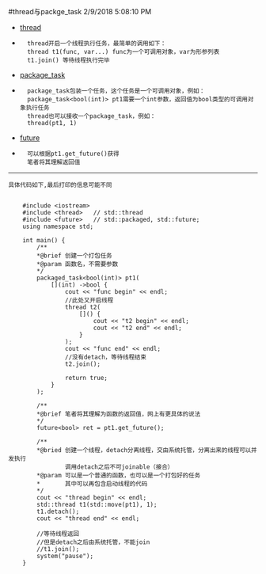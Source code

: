 #thread与packge_task
	2/9/2018 5:08:10 PM   
* [thread](http://www.cplusplus.com/reference/thread/thread/?kw=thread "thread")  
* 
		thread开启一个线程执行任务，最简单的调用如下：
		thread t1(func, var...) func为一个可调用对象，var为形参列表
		t1.join() 等待线程执行完毕

* [package_task](http://www.cplusplus.com/reference/future/packaged_task/get_future/ "package_task")  
* 
		package_task包装一个任务，这个任务是一个可调用对象，例如：   
		package_task<bool(int)> pt1需要一个int参数，返回值为bool类型的可调用对象执行任务
		thread也可以接收一个package_task，例如：
		thread(pt1, 1)

*	[future](http://www.cplusplus.com/reference/future/future/ "future")
*	
		可以根据pt1.get_future()获得
		笔者将其理解返回值  

---
	具体代码如下,最后打印的信息可能不同

```  

	#include <iostream>
	#include <thread>   // std::thread
	#include <future>   // std::packaged, std::future;
	using namespace std;
	
	int main() {
		/**
		*@brief 创建一个打包任务
		*@param 函数名，不需要参数
		*/
		packaged_task<bool(int)> pt1(
			[](int) ->bool {
				cout << "func begin" << endl;
				//此处又开启线程
				thread t2(
					[]() {
						cout << "t2 begin" << endl;
						cout << "t2 end" << endl;
					}
				);
				cout << "func end" << endl;
				//没有detach，等待线程结束				
				t2.join();
				
				return true;
			}
		);
	
		/**
		*@brief 笔者将其理解为函数的返回值，网上有更具体的说法
		*/
		future<bool> ret = pt1.get_future();
		
		/**
		*@bried 创建一个线程，detach分离线程，交由系统托管，分离出来的线程可以并发执行
				调用detach之后不可joinable（接合）
		*@param 可以是一个普通的函数，也可以是一个打包好的任务
		*		其中可以再包含启动线程的代码
		*/
		cout << "thread begin" << endl;
		std::thread t1(std::move(pt1), 1);
		t1.detach();
		cout << "thread end" << endl;
	
		//等待线程返回
		//但是detach之后由系统托管，不能join
		//t1.join();
		system("pause");
	}
```